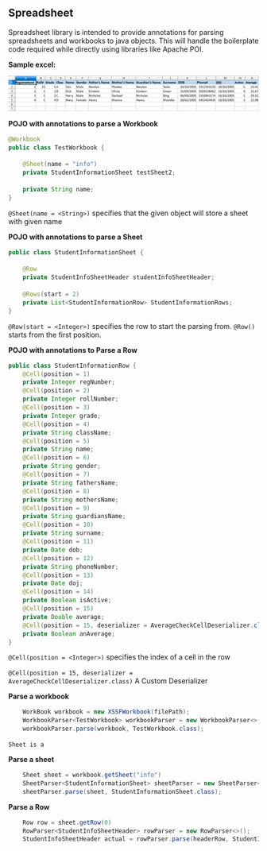 **Spreadsheet**
-------------------------------------------------------------------------------
Spreadsheet library is intended to provide annotations for parsing spreadsheets
and workbooks to java objects. This will handle the boilerplate code required
while directly using libraries like Apache POI. 

**Sample excel:**

![Sample Excel](sample-excel.png)

**POJO with annotations to parse a Workbook**
```java
@Workbook
public class TestWorkbook {

    @Sheet(name = "info")
    private StudentInformationSheet testSheet2;

    private String name;
}
```
`@Sheet(name = <String>)` specifies that the given object will store a sheet with given name

**POJO with annotations to parse a Sheet**
```java
public class StudentInformationSheet {

    @Row
    private StudentInfoSheetHeader studentInfoSheetHeader;

    @Rows(start = 2)
    private List<StudentInformationRow> StudentInformationRows;
}
```
`@Row(start = <Integer>)` specifies the row to start the parsing from.
`@Row()` starts from the first position.

**POJO with annotations to Parse a Row**
```java
public class StudentInformationRow {
    @Cell(position = 1)
    private Integer regNumber;
    @Cell(position = 2)
    private Integer rollNumber;
    @Cell(position = 3)
    private Integer grade;
    @Cell(position = 4)
    private String className;
    @Cell(position = 5)
    private String name;
    @Cell(position = 6)
    private String gender;
    @Cell(position = 7)
    private String fathersName;
    @Cell(position = 8)
    private String mothersName;
    @Cell(position = 9)
    private String guardiansName;
    @Cell(position = 10)
    private String surname;
    @Cell(position = 11)
    private Date dob;
    @Cell(position = 12)
    private String phoneNumber;
    @Cell(position = 13)
    private Date doj;
    @Cell(position = 14)
    private Boolean isActive;
    @Cell(position = 15)
    private Double average;  
    @Cell(position = 15, deserializer = AverageCheckCellDeserializer.class)
    private Boolean anAverage;
}
```
`@Cell(position = <Integer>)` specifies the index of a cell in the row
 
`@Cell(position = 15, deserializer = AverageCheckCellDeserializer.class)` A Custom Deserializer 

**Parse a workbook**
```java
    WorkBook workbook = new XSSFWorkbook(filePath);
    WorkbookParser<TestWorkbook> workbookParser = new WorkbookParser<>();
    workbookParser.parse(workbook, TestWorkbook.class);
```
`Sheet is a`

**Parse a sheet**
```java
    Sheet sheet = workbook.getSheet("info")
    SheetParser<StudentInformationSheet> sheetParser = new SheetParser<>();
    sheetParser.parse(sheet, StudentInformationSheet.class);
```

**Parse a Row**
```java
    Row row = sheet.getRow(0)
    RowParser<StudentInfoSheetHeader> rowParser = new RowParser<>();
    StudentInfoSheetHeader actual = rowParser.parse(headerRow, StudentInfoSheetHeader.class);
```
